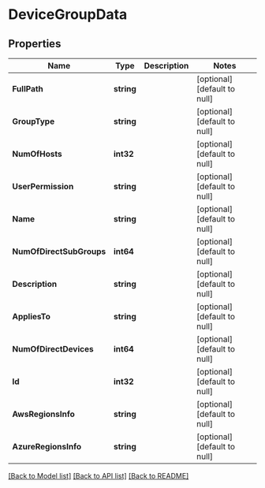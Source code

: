 # DeviceGroupData

## Properties
Name | Type | Description | Notes
------------ | ------------- | ------------- | -------------
**FullPath** | **string** |  | [optional] [default to null]
**GroupType** | **string** |  | [optional] [default to null]
**NumOfHosts** | **int32** |  | [optional] [default to null]
**UserPermission** | **string** |  | [optional] [default to null]
**Name** | **string** |  | [optional] [default to null]
**NumOfDirectSubGroups** | **int64** |  | [optional] [default to null]
**Description** | **string** |  | [optional] [default to null]
**AppliesTo** | **string** |  | [optional] [default to null]
**NumOfDirectDevices** | **int64** |  | [optional] [default to null]
**Id** | **int32** |  | [optional] [default to null]
**AwsRegionsInfo** | **string** |  | [optional] [default to null]
**AzureRegionsInfo** | **string** |  | [optional] [default to null]

[[Back to Model list]](../README.md#documentation-for-models) [[Back to API list]](../README.md#documentation-for-api-endpoints) [[Back to README]](../README.md)


